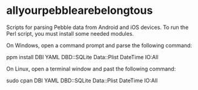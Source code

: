 # allyourpebblearebelongtous
Scripts for parsing Pebble data from Android and iOS devices. To run the Perl script, you must install some needed modules.

On Windows, open a command prompt and parse the following command:


ppm install DBI YAML DBD::SQLite Data::Plist DateTime IO:All


On Linux, open a terminal window and past the following command:


sudo cpan DBI YAML DBD::SQLite Data::Plist DateTime IO:All
